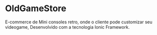 # OldGameStore
E-commerce de Mini consoles retro, onde o cliente pode customizar seu videogame, Desenvolvido com a tecnologia Ionic Framework.

